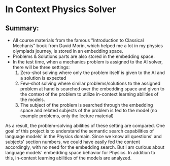 # In Context Physics Solver
## Summary:

- All course materials from the famous "Introduction to Classical Mechanis" book from David Morin, which helped me a lot in my physics olympiads journey,  is stored in an embedding space.
- Problems & Solutions parts are also stored in the embedding space.
- In the test time, when a mechanics problem is assigned to the AI solver, there will be three settings:
    1) Zero-shot solving where only the problem itself is given to the AI and a solution is expected
    2) Few-shot solving where similar problems/solutions to the assigned problem at hand is searched over the embedding space and given to the context of the problem to utilize in-context learning abilities of the models.
    3) The subject of the problem is searched through the embedding space and related subjects of the problem is fed to the model (no example problems, only the lecture material)

As a result, the problem-solving abilities of these setting are compared.
One goal of this project is to understand the semantic search capabilities of language models' in the Physics domain.
Since we know all questions' and subjects' section numbers, we could have easily fed the content accordingly, with no need for the embedding search. But I am curious about language models' embedding space behavior for Physics. In addition to this, in-context learning abilities of the models are analyzed.

